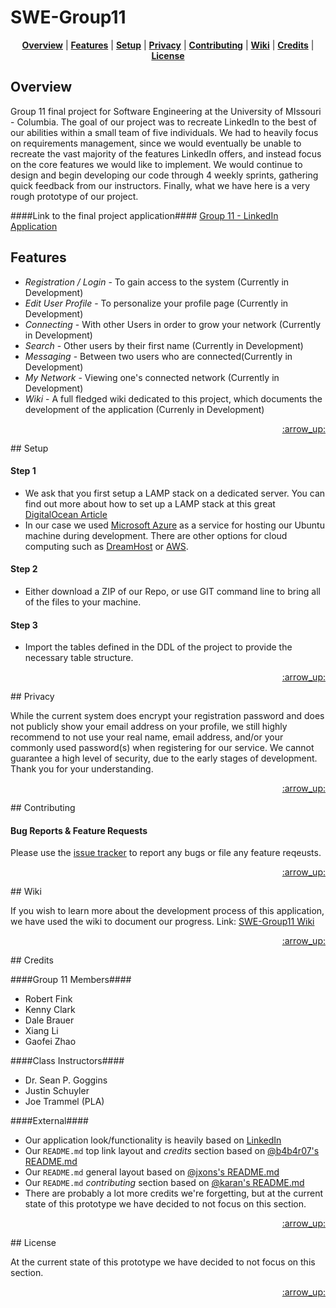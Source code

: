 # SWE-Group11

<p align="center">
<b><a href="#overview">Overview</a></b>
|
<b><a href="#features">Features</a></b>
|
<b><a href="#setup">Setup</a></b>
|
<b><a href="#privacy">Privacy</a></b>
|
<b><a href="#contributing">Contributing</a></b>
|
<b><a href="#wiki">Wiki</a></b>
|
<b><a href="#credits">Credits</a></b>
|
<b><a href="#license">License</a></b>
</p>

## Overview

Group 11 final project for Software Engineering at the University of MIssouri - Columbia. The goal of our project was to recreate LinkedIn to the best of our abilities within a small team of five individuals. We had to heavily focus on requirements management, since we would eventually be unable to recreate the vast majority of the features LinkedIn offers, and instead focus on the core features we would like to implement. We would continue to design and begin developing our code through 4 weekly sprints, gathering quick feedback from our instructors. Finally, what we have here is a very rough prototype of our project.

####Link to the final project application####
[Group 11 - LinkedIn Application](http://linkedin.td9175.com/)

## Features

+ *Registration / Login* - To gain access to the system (Currently in Development) 
+ *Edit User Profile* - To personalize your profile page (Currently in Development) 
+ *Connecting* - With other Users in order to grow your network (Currently in Development) 
+ *Search* - Other users by their first name (Currently in Development) 
+ *Messaging* - Between two users who are connected(Currently in Development) 
+ *My Network* - Viewing one's connected network (Currently in Development)
+ *Wiki* - A full fledged wiki dedicated to this project, which documents the development of the application (Currenly in Development)

<p align="right"><a href="#top">:arrow_up:</a></p>
## Setup

#### Step 1 ####
+ We ask that you first setup a LAMP stack on a dedicated server. You can find out more about how to set up a LAMP stack at this great [DigitalOcean Article](https://www.digitalocean.com/community/tutorials/how-to-install-linux-apache-mysql-php-lamp-stack-on-ubuntu)
+ In our case we used [Microsoft Azure](https://azure.microsoft.com/) as a service for hosting our Ubuntu machine during development. There are other options for cloud computing such as [DreamHost](https://www.dreamhost.com/) or [AWS](http://aws.amazon.com/). 

#### Step 2 ####
+ Either download a ZIP of our Repo, or use GIT command line to bring all of the files to your machine. 

#### Step 3 ####
+ Import the tables defined in the DDL of the project to provide the necessary table structure.

<p align="right"><a href="#top">:arrow_up:</a></p>
## Privacy

While the current system does encrypt your registration password and does not publicly show your email address on your profile, we still highly recommend to not use your real name, email address, and/or your commonly used password(s) when registering for our service. We cannot guarantee a high level of security, due to the early stages of development. Thank you for your understanding. 

<p align="right"><a href="#top">:arrow_up:</a></p>
## Contributing

#### Bug Reports & Feature Requests

Please use the [issue tracker](https://github.com/dmbyrd/SWE-Group11/issues) to report any bugs or file any feature reqeusts.

<p align="right"><a href="#top">:arrow_up:</a></p>
## Wiki

If you wish to learn more about the development process of this application, we have used the wiki to document our progress. 
Link: [SWE-Group11 Wiki](https://github.com/dmbyrd/SWE-Group11/wiki)

<p align="right"><a href="#top">:arrow_up:</a></p>
## Credits

####Group 11 Members####
+ Robert Fink
+ Kenny Clark
+ Dale Brauer
+ Xiang Li
+ Gaofei Zhao

####Class Instructors####
+ Dr. Sean P. Goggins
+ Justin Schuyler
+ Joe Trammel (PLA)

####External####
- Our application look/functionality is heavily based on [LinkedIn](https://www.linkedin.com/)
- Our `README.md` top link layout and *credits* section based on [@b4b4r07's README.md](https://github.com/b4b4r07/dotfiles)
- Our `README.md` general layout based on [@jxons's README.md](https://gist.github.com/jxson/1784669)
- Our `README.md` *contributing* section based on [@karan's README.md](https://github.com/karan/joe)
- There are probably a lot more credits we're forgetting, but at the current state of this prototype we have decided to not focus on this section. 

<p align="right"><a href="#top">:arrow_up:</a></p>
## License

At the current state of this prototype we have decided to not focus on this section.  

<p align="right"><a href="#top">:arrow_up:</a></p>

